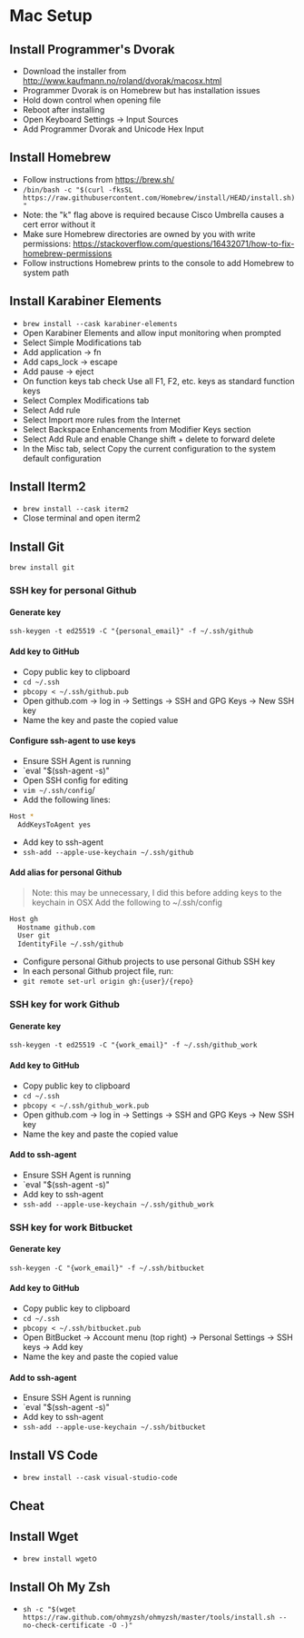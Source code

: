 # Mac Setup

## Install Programmer's Dvorak
* Download the installer from http://www.kaufmann.no/roland/dvorak/macosx.html
* Programmer Dvorak is on Homebrew but has installation issues
* Hold down control when opening file
* Reboot after installing
* Open Keyboard Settings -> Input Sources
* Add Programmer Dvorak and Unicode Hex Input

## Install Homebrew
* Follow instructions from https://brew.sh/
* `/bin/bash -c "$(curl -fksSL https://raw.githubusercontent.com/Homebrew/install/HEAD/install.sh)"`
* Note: the "k" flag above is required because Cisco Umbrella causes a cert error without it
* Make sure Homebrew directories are owned by you with write permissions: https://stackoverflow.com/questions/16432071/how-to-fix-homebrew-permissions
* Follow instructions Homebrew prints to the console to add Homebrew to system path

## Install Karabiner Elements
* `brew install --cask karabiner-elements`
* Open Karabiner Elements and allow input monitoring when prompted
* Select Simple Modifications tab
* Add application -> fn
* Add caps_lock -> escape
* Add pause -> eject
* On function keys tab check Use all F1, F2, etc. keys as standard function keys
* Select Complex Modifications tab
* Select Add rule
* Select Import more rules from the Internet
* Select Backspace Enhancements from Modifier Keys section
* Select Add Rule and enable Change shift + delete to forward delete
* In the Misc tab, select Copy the current configuration to the system default configuration

## Install Iterm2
* `brew install --cask iterm2`
* Close terminal and open iterm2

## Install Git
`brew install git`

### SSH key for personal Github

#### Generate key
`ssh-keygen -t ed25519 -C "{personal_email}" -f ~/.ssh/github`

#### Add key to GitHub
* Copy public key to clipboard
* `cd ~/.ssh`
* `pbcopy < ~/.ssh/github.pub`
* Open github.com -> log in -> Settings -> SSH and GPG Keys -> New SSH key
* Name the key and paste the copied value

#### Configure ssh-agent to use keys
* Ensure SSH Agent is running
* `eval "$(ssh-agent -s)"
* Open SSH config for editing
* `vim ~/.ssh/config`/
* Add the following lines:
```bash
Host *
  AddKeysToAgent yes
```
* Add key to ssh-agent
* `ssh-add --apple-use-keychain ~/.ssh/github`

#### Add alias for personal Github
> Note: this may be unnecessary, I did this before adding keys to the keychain in OSX
Add the following to ~/.ssh/config
```bash
Host gh
  Hostname github.com
  User git
  IdentityFile ~/.ssh/github
```
* Configure personal Github projects to use personal Github SSH key
* In each personal Github project file, run:
* `git remote set-url origin gh:{user}/{repo}`

### SSH key for work Github

#### Generate key
`ssh-keygen -t ed25519 -C "{work_email}" -f ~/.ssh/github_work`

#### Add key to GitHub
* Copy public key to clipboard
* `cd ~/.ssh`
* `pbcopy < ~/.ssh/github_work.pub`
* Open github.com -> log in -> Settings -> SSH and GPG Keys -> New SSH key
* Name the key and paste the copied value

#### Add to ssh-agent
* Ensure SSH Agent is running
* `eval "$(ssh-agent -s)"
* Add key to ssh-agent
* `ssh-add --apple-use-keychain ~/.ssh/github_work`

### SSH key for work Bitbucket

#### Generate key
`ssh-keygen -C "{work_email}" -f ~/.ssh/bitbucket`

#### Add key to GitHub
* Copy public key to clipboard
* `cd ~/.ssh`
* `pbcopy < ~/.ssh/bitbucket.pub`
* Open BitBucket -> Account menu (top right) -> Personal Settings -> SSH keys -> Add key
* Name the key and paste the copied value

#### Add to ssh-agent
* Ensure SSH Agent is running
* `eval "$(ssh-agent -s)"
* Add key to ssh-agent
* `ssh-add --apple-use-keychain ~/.ssh/bitbucket`

## Install VS Code
* `brew install --cask visual-studio-code`

## Cheat

## Install Wget
* `brew install wget`o

## Install Oh My Zsh
* `sh -c "$(wget https://raw.github.com/ohmyzsh/ohmyzsh/master/tools/install.sh --no-check-certificate -O -)"`

